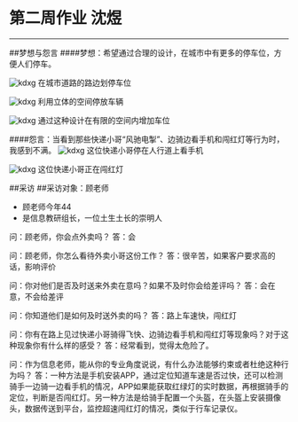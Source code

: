 ﻿# 第二周作业 沈煜

---

##梦想与怨言
####梦想：希望通过合理的设计，在城市中有更多的停车位，方便人们停车。

![kdxg](https://z3.ax1x.com/2021/03/31/cAUkxH.jpg)
在城市道路的路边划停车位

![kdxg](https://z3.ax1x.com/2021/03/31/cANOxJ.jpg)
利用立体的空间停放车辆

![kdxg](https://z3.ax1x.com/2021/03/31/cANL24.jpg)
通过这种设计在有限的空间内增加车位

####怨言：当看到那些快递小哥“风驰电掣”、边骑边看手机和闯红灯等行为时，我感到不满。
![kdxg](https://z3.ax1x.com/2021/03/31/cAYrQA.jpg)
这位快递小哥停在人行道上看手机

![kdxg](https://z3.ax1x.com/2021/03/31/cAYqoT.jpg)
这位快递小哥正在闯红灯

##采访
##采访对象：顾老师
* 顾老师今年44
* 是信息教研组长，一位土生土长的崇明人

问：顾老师，你会点外卖吗？
答：会

问：顾老师，你怎么看待外卖小哥这份工作？
答：很辛苦，如果客户要求高的话，影响评价

问：你对他们是否及时送来外卖在意吗？如果不及时你会给差评吗？
答：会在意，不会给差评

问：你知道他们是如何及时送外卖的吗？
答：路上车速快，闯红灯

问：你有在路上见过快递小哥骑得飞快、边骑边看手机和闯红灯等现象吗？对于这种现象你有什么样的感受？
答：经常看到，觉得太危险了。

问：作为信息老师，能从你的专业角度说说，有什么办法能够约束或者杜绝这种行为吗？
答：一种方法是手机安装APP，通过定位知道车速是否过快，还可以检测骑手一边骑一边看手机的情况，APP如果能获取红绿灯的实时数据，再根据骑手的定位，判断是否闯红灯。另一种方法是给骑手配置一个头盔，在头盔上安装摄像头，数据传送到平台，监控超速闯红灯的情况，类似于行车记录仪。












